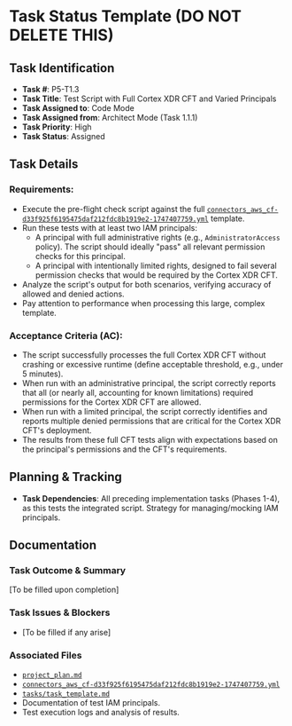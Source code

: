 # Task Status Template (DO NOT DELETE THIS)

## Task Identification
- **Task #**: P5-T1.3
- **Task Title**: Test Script with Full Cortex XDR CFT and Varied Principals
- **Task Assigned to**: Code Mode
- **Task Assigned from**: Architect Mode (Task 1.1.1)
- **Task Priority**: High
- **Task Status**: Assigned

## Task Details
### Requirements:
- Execute the pre-flight check script against the full [`connectors_aws_cf-d33f925f6195475daf212fdc8b1919e2-1747407759.yml`](connectors_aws_cf-d33f925f6195475daf212fdc8b1919e2-1747407759.yml) template.
- Run these tests with at least two IAM principals:
    - A principal with full administrative rights (e.g., `AdministratorAccess` policy). The script should ideally "pass" all relevant permission checks for this principal.
    - A principal with intentionally limited rights, designed to fail several permission checks that would be required by the Cortex XDR CFT.
- Analyze the script's output for both scenarios, verifying accuracy of allowed and denied actions.
- Pay attention to performance when processing this large, complex template.

### Acceptance Criteria (AC):
- The script successfully processes the full Cortex XDR CFT without crashing or excessive runtime (define acceptable threshold, e.g., under 5 minutes).
- When run with an administrative principal, the script correctly reports that all (or nearly all, accounting for known limitations) required permissions for the Cortex XDR CFT are allowed.
- When run with a limited principal, the script correctly identifies and reports multiple denied permissions that are critical for the Cortex XDR CFT's deployment.
- The results from these full CFT tests align with expectations based on the principal's permissions and the CFT's requirements.

## Planning & Tracking
- **Task Dependencies**: All preceding implementation tasks (Phases 1-4), as this tests the integrated script. Strategy for managing/mocking IAM principals.

## Documentation
### Task Outcome & Summary
[To be filled upon completion]

### Task Issues & Blockers
- [To be filled if any arise]

### Associated Files
- [`project_plan.md`](project_plan.md)
- [`connectors_aws_cf-d33f925f6195475daf212fdc8b1919e2-1747407759.yml`](connectors_aws_cf-d33f925f6195475daf212fdc8b1919e2-1747407759.yml)
- [`tasks/task_template.md`](tasks/task_template.md)
- Documentation of test IAM principals.
- Test execution logs and analysis of results.